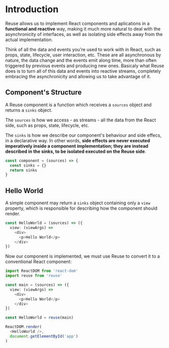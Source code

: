 # Introduction

Reuse allows us to implement React components and aplications in a **functional and reactive** way, making it much more natural to deal with the asynchronicity of interfaces, as well as isolating side effects away from the actual implementation.

Think of all the data and events you're used to work with in React, such as props, state, lifecycle, user interaction, etc. These are all asynchronous by nature, the data change and the events emit along time, more than often triggered by previous events and producing new ones. Basicaly what Reuse does is to turn all of this data and events into reactive streams, completely embracing the asynchronicity and allowing us to take advantage of it.

## Component's Structure

A Reuse component is a function which receives a `sources` object and returns a `sinks` object.

The `sources` is how we access - as streams - all the data from the React side, such as props, state, lifecycle, etc.

The `sinks` is how we describe our component's behaviour and side effecs, in a declarative way. In other words, **side effects are never executed imperatively inside a component implementation; they are instead described in the sinks, to be isolated executed on the Reuse side**.

```typescript
const component = (sources) => {
  const sinks = {}
  return sinks
}
```

## Hello World

A simple component may return a `sinks` object containing only a `view` property, which is responsible for describing how the component should render.

```typescript
const HelloWorld = (sources) => ({
  view: (viewArgs) =>
    <div>
      <p>Hello World</p>
    </div>
})
```

Now our component is implemented, we must use Reuse to convert it to a conventional React component:

```typescript
import ReactDOM from 'react-dom'
import reuse from 'reuse'

const main = (sources) => ({
  view: (viewArgs) =>
    <div>
      <p>Hello World</p>
    </div>
})

const HelloWorld = reuse(main)

ReactDOM.render(
  <HelloWorld />,
  document.getElementById('app')
)
```